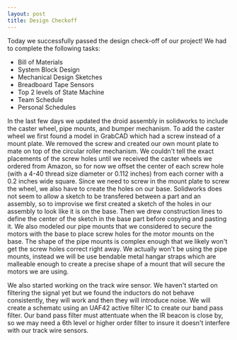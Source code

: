 ```yaml
---
layout: post
title: Design Checkoff
---
```


<p>Today we successfully passed the design check-off of our project! We had to complete the following tasks:</p>
<ul>
	<li>Bill of Materials</li>
	<li>System Block Design</li>
	<li>Mechanical Design Sketches</li>
	<li>Breadboard Tape Sensors</li>
	<li>Top 2 levels of State Machine</li>
	<li>Team Schedule</li>
	<li>Personal Schedules</li>
</ul>

In the last few days we updated the droid assembly in solidworks to include the caster wheel, pipe mounts, and bumper mechanism. To add the caster wheel we first found a model in GrabCAD which had a screw instead of a mount plate. We removed the screw and created our own mount plate to mate on top of the circular roller mechanism. We couldn't tell the exact placements of the screw holes until we received the caster wheels we ordered from Amazon, so for now we offset the center of each screw hole (with a 4-40 thread size diameter or 0.112 inches) from each corner with a 0.2 inches wide square. Since we need to screw in the mount plate to screw the wheel, we also have to create the holes on our base. Solidworks does not seem to allow a sketch to be transfered between a part and an assembly, so to improvise we first created a sketch of the holes in our assembly to look like it is on the base. Then we drew construction lines to define the center of the sketch in the base part before copying and pasting it. We also modeled our pipe mounts that we considered to secure the motors with the base to place screw holes for the motor mounts on the base. The shape of the pipe mounts is complex enough that we likely won't get the screw holes correct right away. We actually won't be using the pipe mounts, instead we will be use bendable metal hangar straps which are malleable enough to create a precise shape of a mount that will secure the motors we are using.

We also started working on the track wire sensor. We haven't started on filtering the signal yet but we found the inductors do not behave consistently, they will work and then they will introduce noise. We will create a schematc using an UAF42 active filter IC to create our band pass filter. Our band pass filter must attentuate when the IR beacon is close by, so we may need a 6th level or higher order filter to insure it doesn't interfere with our track wire sensors.

<p></p>

<p></p>
